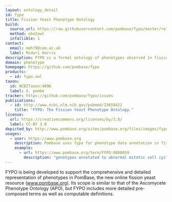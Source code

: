 ```yaml
---
layout: ontology_detail
id: fypo
title: Fission Yeast Phenotype Ontology
build:
  source_url: https://raw.githubusercontent.com/pombase/fypo/master/release/fypo.owl
  method: obo2owl
  infallible: 1
contact:
  email: mah79@cam.ac.uk
  label: Midori Harris
description: FYPO is a formal ontology of phenotypes observed in fission yeast.
domain: phenotype
homepage: https://github.com/pombase/fypo
products:
  - id: fypo.owl
taxon:
  id: NCBITaxon:4896
  label: S. pombe
tracker: https://github.com/pombase/fypo/issues
publications:
  - id: http://www.ncbi.nlm.nih.gov/pubmed/23658422
    title: "FYPO: The Fission Yeast Phenotype Ontology."
license:
  url: https://creativecommons.org/licenses/by/3.0/
  label: CC-BY 3.0
depicted_by: http://www.pombase.org/sites/pombase.org/files/images/fypo_logo_tiny.png
usages:
  - user: https://www.pombase.org
    description: Pombase uses fypo for phenotype data annotation in fission yeast
    example:
      - url: https://www.pombase.org/term/FYPO:0000059
        description: "genotypes annotated to abnormal mitotic cell cycle in fission yeast"
---
```


FYPO is being developed to support the comprehensive and detailed representation of phenotypes in PomBase, the new online fission yeast resource (www.pombase.org). Its scope is similar to that of the Ascomycete Phenotype Ontology (APO), but FYPO includes more detailed pre-composed terms as well as computable definitions.
